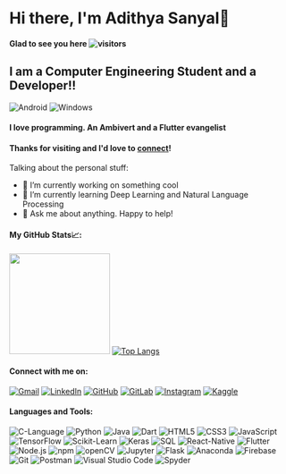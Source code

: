 # Hi there, I'm Adithya Sanyal👋

#### Glad to see you here ![visitors](https://visitor-badge.glitch.me/badge?page_id=AdithyaSanyal.AdithyaSanyal)

## I am a Computer Engineering Student and a Developer!!

![Android](https://user-images.githubusercontent.com/66916445/122392256-56e52f00-cf91-11eb-9712-815701dd73fd.png)  ![Windows](https://user-images.githubusercontent.com/66916445/122392278-5b114c80-cf91-11eb-997c-ebf8179026c9.png)
#### I love programming. An Ambivert and a Flutter evangelist

#### Thanks for visiting and I'd love to [connect](https://www.linkedin.com/in/adithya-sanyal-9371a8191/)!

Talking about the personal stuff:
- 🔭 I’m currently working on something cool
- 🌱 I’m currently learning Deep Learning and Natural Language Processing
- 💬 Ask me about anything. Happy to help!

#### My GitHub Stats📈:

<img height="180em" src="https://github-readme-stats.vercel.app/api?username=AdithyaSanyal&show_icons=true&hide_border=true&&count_private=true&include_all_commits=true" />  [![Top Langs](https://github-readme-stats.vercel.app/api/top-langs/?username=AdithyaSanyal&layout=compact)](https://github.com/AdithyaSanyal/)


#### Connect with me on:

[![Gmail](https://user-images.githubusercontent.com/66916445/122386670-bb9d8b00-cf8b-11eb-978a-2e429dde48cf.png)][1]  [![LinkedIn](https://user-images.githubusercontent.com/66916445/122387394-7037ac80-cf8c-11eb-97f6-a9419ca8244e.png)][2]  [![GitHub](https://user-images.githubusercontent.com/66916445/122387575-a117e180-cf8c-11eb-80e9-eb3216ba5696.png)][3]  [![GitLab](https://user-images.githubusercontent.com/66916445/122387836-e6d4aa00-cf8c-11eb-87a7-4ea6162d18e7.png)][4]  [![Instagram](https://user-images.githubusercontent.com/66916445/122387957-0a97f000-cf8d-11eb-92f0-58e9497197ef.png)][5]  [![Kaggle](https://user-images.githubusercontent.com/66916445/122388384-75492b80-cf8d-11eb-9ada-f227322ad70a.png)][6]  

#### Languages and Tools:

![C-Language](https://user-images.githubusercontent.com/66916445/122389088-2f409780-cf8e-11eb-8678-504f1705a8a4.png)  ![Python](https://user-images.githubusercontent.com/66916445/122389035-2059e500-cf8e-11eb-97e1-6dd2b1f35531.png)  ![Java](https://user-images.githubusercontent.com/66916445/122389755-e63d1300-cf8e-11eb-91a6-6c63619620cb.png)  ![Dart](https://user-images.githubusercontent.com/66916445/122389792-ee954e00-cf8e-11eb-9d4d-b115c014199d.png)  ![HTML5](https://user-images.githubusercontent.com/66916445/122389052-25b72f80-cf8e-11eb-984b-6efb3d4117bb.png)  ![CSS3](https://user-images.githubusercontent.com/66916445/122389064-294ab680-cf8e-11eb-98db-e371fdffdb10.png)  ![JavaScript](https://user-images.githubusercontent.com/66916445/122389597-b857ce80-cf8e-11eb-8243-62dfe1695246.png)  ![TensorFlow](https://user-images.githubusercontent.com/66916445/122390104-3f0cab80-cf8f-11eb-9c8f-340adfb68826.png)  ![Scikit-Learn](https://user-images.githubusercontent.com/66916445/122390121-43d15f80-cf8f-11eb-82b0-02ed492f0a1e.png)  ![Keras](https://user-images.githubusercontent.com/66916445/122390139-492eaa00-cf8f-11eb-8d64-e11b1aa31a73.png)  ![SQL](https://user-images.githubusercontent.com/66916445/122390362-87c46480-cf8f-11eb-9997-f575ba51ba51.png)  ![React-Native](https://user-images.githubusercontent.com/66916445/122390394-901c9f80-cf8f-11eb-9528-7cb98103c390.png)  ![Flutter](https://user-images.githubusercontent.com/66916445/122390410-93b02680-cf8f-11eb-8a87-a622a7a0ec3d.png)  ![Node.js](https://user-images.githubusercontent.com/66916445/122391001-3072c400-cf90-11eb-9412-424968d80ed8.png)  ![npm](https://user-images.githubusercontent.com/66916445/122391014-349ee180-cf90-11eb-9b86-f535d868da69.png)  ![openCV](https://user-images.githubusercontent.com/66916445/122391047-3ec0e000-cf90-11eb-99d1-3f92efcd1645.png)  ![Jupyter](https://user-images.githubusercontent.com/66916445/122391399-96f7e200-cf90-11eb-9ad3-953605306efa.png)  ![Flask](https://user-images.githubusercontent.com/66916445/122391271-7596f600-cf90-11eb-9e20-355553485d17.png)  ![Anaconda](https://user-images.githubusercontent.com/66916445/122391535-c0b10900-cf90-11eb-9e39-6c52cf3a8719.png) ![Firebase](https://user-images.githubusercontent.com/66916445/122391550-c4dd2680-cf90-11eb-9915-ad91892acae6.png)  ![Git](https://user-images.githubusercontent.com/66916445/122391568-c9a1da80-cf90-11eb-94d3-6c8c2ba359a7.png)  ![Postman](https://user-images.githubusercontent.com/66916445/122391583-cdcdf800-cf90-11eb-813e-79856c22faaa.png)  ![Visual Studio Code](https://user-images.githubusercontent.com/66916445/122392501-8b58eb00-cf91-11eb-9b58-e57d6a5580b0.png) ![Spyder](https://user-images.githubusercontent.com/66916445/122392677-b6433f00-cf91-11eb-9386-29c42200a7d3.png)  


[1]: https://mail.google.com/mail/u/0/#inbox?compose=new
[2]: https://www.linkedin.com/in/adithya-sanyal-9371a8191/
[3]: https://github.com/AdithyaSanyal/
[4]: https://gitlab.com/AdithyaSanyal/
[5]: https://www.instagram.com/adithyasanyal2410/
[6]: https://www.kaggle.com/adithyasanyal/
